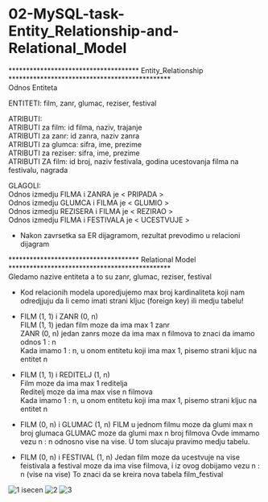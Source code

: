 # 02-MySQL-task-Entity_Relationship-and-Relational_Model

************************************* Entity_Relationship **********************************************</br>
                                      Odnos Entiteta </br>

ENTITETI: film, zanr, glumac, reziser, festival </br>

ATRIBUTI:  </br>
ATRIBUTI za film:    id filma, naziv, trajanje </br>
ATRIBUTI za zanr:    id zanra, naziv zanra </br>
ATRIBUTI za glumca:  sifra, ime, prezime </br>
ATRIBUTI za reziser: sifra, ime, prezime </br>
ATRIBUTI ZA film:    id broj, naziv festivala, godina ucestovanja filma na festivalu, nagrada </br>

GLAGOLI: </br>
Odnos izmedju FILMA i ZANRA  je  < PRIPADA > </br>
Odnos izmedju GLUMCA i FILMA je < GLUMIO > </br>
Odnos izmedju REZISERA i FILMA je  < REZIRAO > </br>
Odnos izmedju FILMA i FESTIVALA je < UCESTVUJE > </br>

* Nakon zavrsetka sa ER dijagramom, rezultat prevodimo u relacioni dijagram</br>



************************************* Relational Model **********************************************</br>
  Gledamo nazive entiteta a to su zanr, glumac, reziser, festival 
* Kod relacionih modela uporedjujemo max broj kardinaliteta koji nam odredjjuju da li cemo imati  strani kljuc (foreign key) ili medju tabelu!

* FILM (1, 1) i ZANR (0, n) </br>
   FILM (1, 1) jedan film moze da ima max 1 zanr </br>
   ZANR (0, n) jedan zanrs moze da ima max n filmova to znaci da imamo odnos 1 : n </br>
   Kada imamo 1 : n, u onom entitetu koji ima max 1, pisemo strani kljuc na entitet n </br>
    
* FILM (1, 1) i REDITELJ (1, n)</br>
   Film moze da ima max 1 reditelja </br>
   Reditelj moze da ima max vise n filmova </br>
   Kada imamo 1 : n, u onom entitetu koji ima max 1, pisemo strani kljuc na entitet n </br>
   
* FILM (0, n) i GLUMAC (1, n) 
  FILM  u jednom filmu moze da glumi max n broj glumaca
  GLUMAC moze da glumi max n broj filmova
  Ovde immamo vezu n : n odnosno vise na vise. U tom slucaju pravimo medju tabelu.
  
* FILM (0, n) i FESTIVAL (1, n)
  Jedan film moze da ucestvuje na vise feistivala a festival moze da ima vise filmova, i iz ovog dobijamo vezu n : n (vise na vise)
  To znaci da se kreira nova tabela film_festival


![1 isecen](https://user-images.githubusercontent.com/56784702/208711222-bdce8823-c9be-45e2-8e5f-535e9dfd34e4.png)
![2](https://user-images.githubusercontent.com/56784702/208711243-cb39c901-50c5-4b11-83c3-cdee327b55c9.png)
![3](https://user-images.githubusercontent.com/56784702/208711246-9f28db43-1e96-4a8d-8b2b-c517e7babc22.png)






